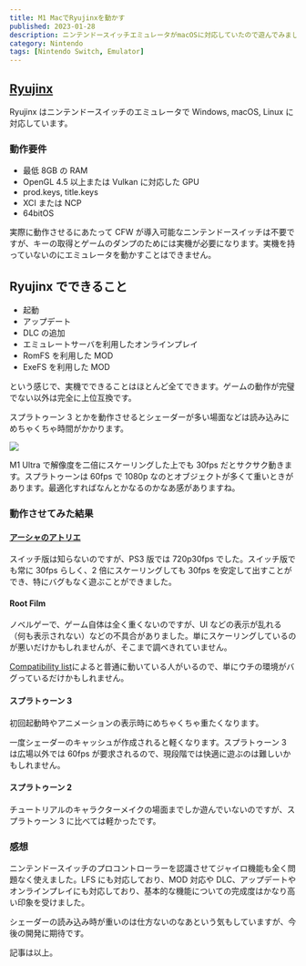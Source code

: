 ```yaml
---
title: M1 MacでRyujinxを動かす
published: 2023-01-28
description: ニンテンドースイッチエミュレータがmacOSに対応していたので遊んでみました
category: Nintendo
tags: [Nintendo Switch, Emulator]
---
```


## [Ryujinx](https://ryujinx.org/)

Ryujinx はニンテンドースイッチのエミュレータで Windows, macOS, Linux に対応しています。

### 動作要件

- 最低 8GB の RAM
- OpenGL 4.5 以上または Vulkan に対応した GPU
- prod.keys, title.keys
- XCI または NCP
- 64bitOS

実際に動作させるにあたって CFW が導入可能なニンテンドースイッチは不要ですが、キーの取得とゲームのダンプのためには実機が必要になります。実機を持っていないのにエミュレータを動かすことはできません。

## Ryujinx でできること

- 起動
- アップデート
- DLC の追加
- エミュレートサーバを利用したオンラインプレイ
- RomFS を利用した MOD
- ExeFS を利用した MOD

という感じで、実機でできることはほとんど全てできます。ゲームの動作が完璧でない以外は完全に上位互換です。

スプラトゥーン 3 とかを動作させるとシェーダーが多い場面などは読み込みにめちゃくちゃ時間がかかります。

![](https://pbs.twimg.com/media/FnjDL9eaYAA_TC7?format=jpg&name=4096x4096)

M1 Ultra で解像度を二倍にスケーリングした上でも 30fps だとサクサク動きます。スプラトゥーンは 60fps で 1080p なのとオブジェクトが多くて重いときがあります。最適化すればなんとかなるのかなあ感がありますね。

### 動作させてみた結果

#### [アーシャのアトリエ](https://github.com/Ryujinx/Ryujinx-Games-List/issues/1759)

スイッチ版は知らないのですが、PS3 版では 720p30fps でした。スイッチ版でも常に 30fps らしく、2 倍にスケーリングしても 30fps を安定して出すことができ、特にバグもなく遊ぶことができました。

#### Root Film

ノベルゲーで、ゲーム自体は全く重くないのですが、UI などの表示が乱れる（何も表示されない）などの不具合がありました。単にスケーリングしているのが悪いだけかもしれませんが、そこまで調べきれていません。

[Compatibility list](https://github.com/Ryujinx/Ryujinx-Games-List/issues/2301)によると普通に動いている人がいるので、単にウチの環境がバグっているだけかもしれません。

#### スプラトゥーン 3

初回起動時やアニメーションの表示時にめちゃくちゃ重たくなります。

一度シェーダーのキャッシュが作成されると軽くなります。スプラトゥーン 3 は広場以外では 60fps が要求されるので、現段階では快適に遊ぶのは難しいかもしれません。

#### スプラトゥーン 2

チュートリアルのキャラクターメイクの場面までしか遊んでいないのですが、スプラトゥーン 3 に比べては軽かったです。

### 感想

ニンテンドースイッチのプロコントローラーを認識させてジャイロ機能も全く問題なく使えました。LFS にも対応しており、MOD 対応や DLC、アップデートやオンラインプレイにも対応しており、基本的な機能についての完成度はかなり高い印象を受けました。

シェーダーの読み込み時が重いのは仕方ないのなあという気もしていますが、今後の開発に期待です。

記事は以上。
